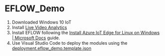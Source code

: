 # EFLOW_Demo

1. Downloaded Windows 10 IoT
2. Install [Live Video Analytics](https://docs.microsoft.com/en-us/azure/media-services/live-video-analytics-edge/get-started-detect-motion-emit-events-quickstart)
3. Install EFLOW following the [Install Azure IoT Edge for Linux on Windows | Microsoft Docs](https://docs.microsoft.com/en-us/azure/iot-edge/how-to-install-iot-edge-on-windows?view=iotedge-2018-06&tabs=windowsadmincenter) guide.
4. Use Visual Studio Code to deploy the modules using the [deployment.eflow_demo.template.json](./deployment.eflow_demo.template.json)
